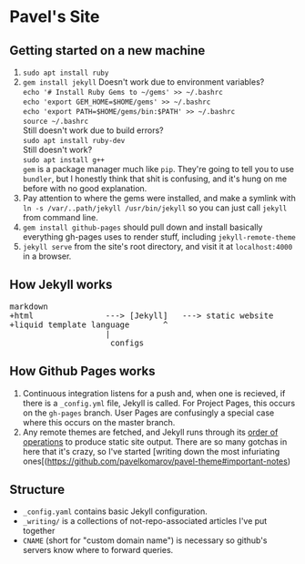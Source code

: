 # Pavel's Site


## Getting started on a new machine

1. `sudo apt install ruby`
2. `gem install jekyll` Doesn't work due to environment variables?  
	`echo '# Install Ruby Gems to ~/gems' >> ~/.bashrc`  
	`echo 'export GEM_HOME=$HOME/gems' >> ~/.bashrc`  
	`echo 'export PATH=$HOME/gems/bin:$PATH' >> ~/.bashrc`  
	`source ~/.bashrc`  
	Still doesn't work due to build errors?  
	`sudo apt install ruby-dev`  
	Still doesn't work?  
	`sudo apt install g++`  
`gem` is a package manager much like `pip`. They're going to tell you to use `bundler`, but I honestly think that shit is confusing, and it's hung on me before with no good explanation.
3. Pay attention to where the gems were installed, and make a symlink with `ln -s /var/..path/jekyll /usr/bin/jekyll` so you can just call `jekyll` from command line.
4. `gem install github-pages` should pull down and install basically everything gh-pages uses to render stuff, including `jekyll-remote-theme`
5. `jekyll serve` from the site's root directory, and visit it at `localhost:4000` in a browser.


## How Jekyll works

<pre>markdown
+html				---> [Jekyll]   ---> static website
+liquid template language		^
					|
				     configs</pre>


## How Github Pages works

1. Continuous integration listens for a push and, when one is recieved, if there is a `_config.yml` file, Jekyll is called. For Project Pages, this occurs on the `gh-pages` branch. User Pages are confusingly a special case where this occurs on the master branch.
2. Any remote themes are fetched, and Jekyll runs through its [order of operations](https://github.com/pavelkomarov/hyde#order-of-operations-for-jekyll) to produce static site output. There are so many gotchas in here that it's crazy, so I've started [writing down the most infuriating ones[(https://github.com/pavelkomarov/pavel-theme#important-notes)


## Structure
- `_config.yaml` contains basic Jekyll configuration.
- `_writing/` is a collections of not-repo-associated articles I've put together
- `CNAME` (short for "custom domain name") is necessary so github's servers know where to forward queries.


